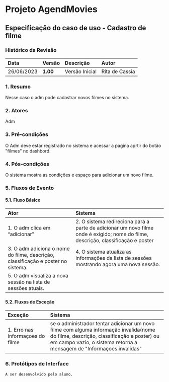 # Projeto AgendMovies

## Especificação do caso de uso - Cadastro de filme

### Histórico da Revisão 

|  Data  | Versão | Descrição | Autor |
|:-------|:-------|:----------|:------|
| 26/06/2023 | **1.00** | Versão Inicial  | Rita de Cassia |

### 1. Resumo 

Nesse caso o adm pode cadastrar novos filmes no sistema.

### 2. Atores 

Adm

### 3. Pré-condições

O Adm deve estar registrado no sistema e acessar a pagina aprtir do botão "filmes" no dashbord.

### 4. Pós-condições

O sistema mostra as condições e espaço para adicionar um novo filme.

### 5. Fluxos de Evento

#### 5.1. Fluxo Básico

| Ator   | Sistema |
|:-------|:--------|
| 1. O adm clica em “adicionar"| 2. O sistema redireciona para a parte de adicionar um novo filme onde é exigido; nome do filme, descrição, classificação e poster|
| 3. O adm adiciona o nome do filme, descrição, classificação e poster no sistema.| 4. O sistema atualiza as informações da lista de sessões mostrando agora uma nova sessão.|
| 5. O adm visualiza a nova sessão na lista de sessões atuais. |

#### 5.2. Fluxos de Exceção

| Exceção | Sistema |
|:--------|:--------|
| 1. Erro nas informaçoes do filme | se o administrador tentar adicionar um novo filme com alguma informação invalida(nome do filme, descrição, classificação e poster) ou em campo vazio, o sistema retorna a mensagem de "Informaçoes invalidas" |


### 6. Protótipos de Interface
`A ser desenvolvido pelo aluno.`
